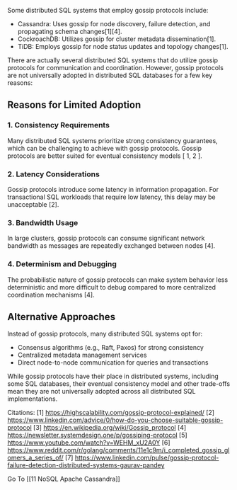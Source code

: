 Some distributed SQL systems that employ gossip protocols include:

- Cassandra: Uses gossip for node discovery, failure detection, and propagating schema changes[1][4].
- CockroachDB: Utilizes gossip for cluster metadata dissemination[1].
- TiDB: Employs gossip for node status updates and topology changes[1].

There are actually several distributed SQL systems that do utilize gossip protocols for communication and coordination. However, gossip protocols are not universally adopted in distributed SQL databases for a few key reasons:
## Reasons for Limited Adoption

### 1. Consistency Requirements

Many distributed SQL systems prioritize strong consistency guarantees, which can be challenging to achieve with gossip protocols. Gossip protocols are better suited for eventual consistency models [ 1, 2 ].

### 2. Latency Considerations 

Gossip protocols introduce some latency in information propagation. For transactional SQL workloads that require low latency, this delay may be unacceptable [2].

### 3. Bandwidth Usage

In large clusters, gossip protocols can consume significant network bandwidth as messages are repeatedly exchanged between nodes [4].

### 4. Determinism and Debugging

The probabilistic nature of gossip protocols can make system behavior less deterministic and more difficult to debug compared to more centralized coordination mechanisms [4].

## Alternative Approaches

Instead of gossip protocols, many distributed SQL systems opt for:

- Consensus algorithms (e.g., Raft, Paxos) for strong consistency
- Centralized metadata management services
- Direct node-to-node communication for queries and transactions

While gossip protocols have their place in distributed systems, including some SQL databases, their eventual consistency model and other trade-offs mean they are not universally adopted across all distributed SQL implementations.

Citations:
[1] https://highscalability.com/gossip-protocol-explained/
[2] https://www.linkedin.com/advice/0/how-do-you-choose-suitable-gossip-protocol
[3] https://en.wikipedia.org/wiki/Gossip_protocol
[4] https://newsletter.systemdesign.one/p/gossiping-protocol
[5] https://www.youtube.com/watch?v=WEHM_xU2A0Y
[6] https://www.reddit.com/r/golang/comments/11e1c9m/i_completed_gossip_glomers_a_series_of/
[7] https://www.linkedin.com/pulse/gossip-protocol-failure-detection-distributed-systems-gaurav-pandey

Go To [[11 NoSQL Apache Cassandra]]
